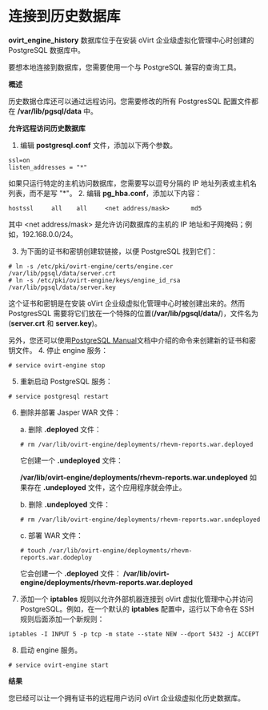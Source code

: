 # 连接到历史数据库

**ovirt_engine_history** 数据库位于在安装 oVirt 企业级虚拟化管理中心时创建的 PostgreSQL 数据库中。

要想本地连接到数据库，您需要使用一个与 PostgreSQL 兼容的查询工具。

**概述**

历史数据仓库还可以通过远程访问。您需要修改的所有 PostgresSQL 配置文件都在 **/var/lib/pgsql/data** 中。

**允许远程访问历史数据库**

1. 编辑 **postgresql.conf** 文件，添加以下两个参数。
```
ssl=on
listen_addresses = "*"
```
如果只运行特定的主机访问数据库，您需要写以逗号分隔的 IP 地址列表或主机名列表，而不是写 "*"。
2. 编辑 **pg_hba.conf**，添加以下内容：

```
hostssl     all    all     <net address/mask>      md5
```
其中 &lt;net address/mask&gt; 是允许访问数据库的主机的 IP 地址和子网掩码；例如，192.168.0.0/24。

3. 为下面的证书和密钥创建软链接，以便 PostgreSQL 找到它们：

```
# ln -s /etc/pki/ovirt-engine/certs/engine.cer /var/lib/pgsql/data/server.crt
# ln -s /etc/pki/ovirt-engine/keys/engine_id_rsa /var/lib/pgsql/data/server.key
```
这个证书和密钥是在安装 oVirt 企业级虚拟化管理中心时被创建出来的。然而 PostgresSQL 需要将它们放在一个特殊的位置(**/var/lib/pgsql/data/**)，文件名为(**server.crt** 和 **server.key**)。

另外，您还可以使用[PostgreSQL Manual](http://www.postgresql.org/docs/8.4/static/ssl-tcp.html#SSL-FILE-USAGE)文档中介绍的命令来创建新的证书和密钥文件。
4. 停止 engine 服务：


 ```
# service ovirt-engine stop
```
5. 重新启动 PostgreSQL 服务：


 ```
# service postgresql restart
```
6. 删除并部署 Jasper WAR 文件：

   a. 删除 **.deployed** 文件：
   ```
   # rm /var/lib/ovirt-engine/deployments/rhevm-reports.war.deployed
   ```
   它创建一个 **.undeployed** 文件：

   **/var/lib/ovirt-engine/deployments/rhevm-reports.war.undeployed** 如果存在 **.undeployed** 文件，这个应用程序就会停止。

   b. 删除 **.undeployed** 文件：
   ```
   # rm /var/lib/ovirt-engine/deployments/rhevm-reports.war.undeployed
   ```

   c. 部署 WAR 文件：
   ```
   # touch /var/lib/ovirt-engine/deployments/rhevm-reports.war.dodeploy
   ```
   它会创建一个 **.deployed** 文件：
   **/var/lib/ovirt-engine/deployments/rhevm-reports.war.deployed**
7. 添加一个 **iptables** 规则以允许外部机器连接到 oVirt 虚拟化管理中心并访问 PostgreSQL。例如，在一个默认的 **iptables** 配置中，运行以下命令在 SSH 规则后面添加一个新规则：

```
iptables -I INPUT 5 -p tcp -m state --state NEW --dport 5432 -j ACCEPT
```
8. 启动 engine 服务。

```
# service ovirt-engine start
```
**结果**

您已经可以让一个拥有证书的远程用户访问 oVirt 企业级虚拟化历史数据库。

